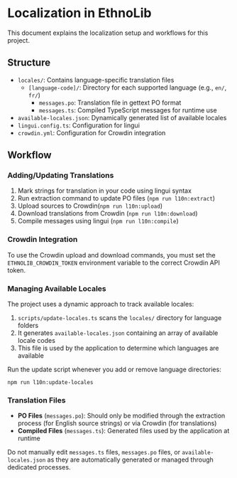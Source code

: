 # Localization in EthnoLib

This document explains the localization setup and workflows for this project.

## Structure

- `locales/`: Contains language-specific translation files
  - `[language-code]/`: Directory for each supported language (e.g., `en/`, `fr/`)
    - `messages.po`: Translation file in gettext PO format
    - `messages.ts`: Compiled TypeScript messages for runtime use
- `available-locales.json`: Dynamically generated list of available locales
- `lingui.config.ts`: Configuration for lingui
- `crowdin.yml`: Configuration for Crowdin integration

## Workflow

### Adding/Updating Translations

1. Mark strings for translation in your code using lingui syntax
2. Run extraction command to update PO files (`npm run l10n:extract`)
3. Upload sources to Crowdin(`npm run l10n:upload`)
4. Download translations from Crowdin (`npm run l10n:download`)
5. Compile messages using lingui (`npm run l10n:compile`)

### Crowdin Integration

To use the Crowdin upload and download commands, you must set the `ETHNOLIB_CROWDIN_TOKEN` environment variable to the correct Crowdin API token.

### Managing Available Locales

The project uses a dynamic approach to track available locales:

1. `scripts/update-locales.ts` scans the `locales/` directory for language folders
2. It generates `available-locales.json` containing an array of available locale codes
3. This file is used by the application to determine which languages are available

Run the update script whenever you add or remove language directories:

```
npm run l10n:update-locales
```

### Translation Files

- **PO Files** (`messages.po`): Should only be modified through the extraction process (for English source strings) or via Crowdin (for translations)
- **Compiled Files** (`messages.ts`): Generated files used by the application at runtime

Do not manually edit `messages.ts` files, `messages.po` files, or `available-locales.json` as they are automatically generated or managed through dedicated processes.
